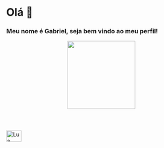 # Olá 👋
### Meu nome é Gabriel, seja bem vindo ao meu perfil!

<div align="center">
  <a href="https://github.com/gabrielhuervo">
  <img height="180em" src="https://github-readme-stats.vercel.app/api?username=gabrielcruelll&show_icons=true&theme=midnight-purple&include_all_commits=true&count_private=true"/>
</div>
</br>

### 
<div style="display: inline_block"><br>
  <img align="center" alt="Lua" height="30" width="40" src="https://cdn.jsdelivr.net/gh/devicons/devicon/icons/lua/lua-original.svg">
</div>
